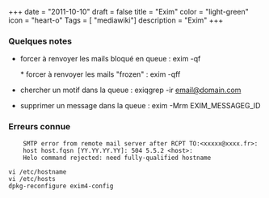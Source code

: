 +++
date = "2011-10-10"
draft = false
title = "Exim"
color = "light-green"
icon = "heart-o"
Tags = [ "mediawiki"]
description = "Exim"
+++

### Quelques notes

-   forcer à renvoyer les mails bloqué en queue : exim -qf

    * forcer à renvoyer les mails "frozen" : exim -qff

-   chercher un motif dans la queue : exiqgrep -ir email@domain.com
-   supprimer un message dans la queue : exim -Mrm EXIM\_MESSAGEG\_ID

### Erreurs connue

        SMTP error from remote mail server after RCPT TO:<xxxxx@xxxx.fr>:
        host host.fqsn [YY.YY.YY.YY]: 504 5.5.2 <host>:
        Helo command rejected: need fully-qualified hostname

    vi /etc/hostname
    vi /etc/hosts
    dpkg-reconfigure exim4-config
